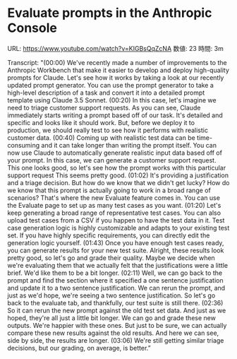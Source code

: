 # Evaluate prompts in the Anthropic Console

URL: https://www.youtube.com/watch?v=KIGBsQqZcNA
数値: 23
時間: 3m

Transcript: "(00:00) We've recently made a number of improvements to the Anthropic Workbench that make it easier to develop and deploy high-quality prompts for Claude. Let's see how it works by taking a look at our recently updated prompt generator. You can use the prompt generator to take a high-level description of a task and convert it into a detailed prompt template using Claude 3.5 Sonnet. (00:20) In this case, let's imagine we need to triage customer support requests. As you can see, Claude immediately starts writing a prompt based off of our task. It's detailed and specific and looks like it should work. But, before we deploy it to production, we should really test to see how it performs with realistic customer data. (00:40) Coming up with realistic test data can be time-consuming and it can take longer than writing the prompt itself. You can now use Claude to automatically generate realistic input data based off of your prompt. In this case, we can generate a customer support request. This one looks good, so let's see how the prompt works with this particular support request This seems pretty good. (01:02) It's providing a justification and a triage decision. But how do we know that we didn't get lucky? How do we know that this prompt is actually going to work in a broad range of scenarios? That's where the new Evaluate feature comes in. You can use the Evaluate page to set up as many test cases as you want. (01:20) Let's keep generating a broad range of representative test cases. You can also upload test cases from a CSV if you happen to have the test data in it. Test case generation logic is highly customizable and adapts to your existing test set. If you have highly specific requirements, you can directly edit the generation logic yourself. (01:43) Once you have enough test cases ready, you can generate results for your new test suite. Alright, these results look pretty good, so let's go and grade their quality. Maybe we decide when we're evaluating them that we actually felt that the justifications were a little brief. We'd like them to be a bit longer. (02:11) Well, we can go back to the prompt and find the section where it specified a one sentence justification and update it to a two sentence justification. We can rerun the prompt, and just as we'd hope, we're seeing a two sentence justification. So let's go back to the evaluate tab, and thankfully, our test suite is still there. (02:36) So it can rerun the new prompt against the old test set data. And just as we hoped, they're all just a little bit longer. We can go and grade these new outputs. We're happier with these ones. But just to be sure, we can actually compare these new results against the old results. And here we can see, side by side, the results are longer. (03:06) We're still getting similar triage decisions, but our grading, on average, is better.”
